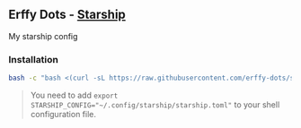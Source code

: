 ## Erffy Dots - [Starship](https://github.com/starship/starship)
My starship config

### Installation
```sh
bash -c "bash <(curl -sL https://raw.githubusercontent.com/erffy-dots/starship/main/install.sh)"
```

> You need to add `export STARSHIP_CONFIG="~/.config/starship/starship.toml"` to your shell configuration file.